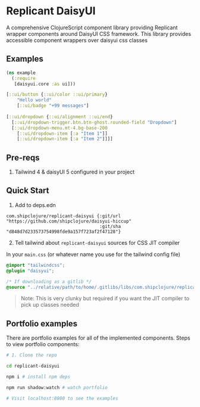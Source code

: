 # Replicant DaisyUI

A comprehensive ClojureScript component library providing Replicant wrapper components around DaisyUI CSS framework. This library provides accessible component wrappers over daisyui css classes

## Examples

```clojure
(ns example
  (:require
   [daisyui.core :as ui]))

[::ui/button {::ui/color ::ui/primary}
    "Hello world"
    [::ui/badge "+99 messages"]
    
[::ui/dropdown {::ui/alignment ::ui/end}
  [::ui/dropdown-trigger.btn.btn-ghost.rounded-field "Dropdown"]
  [::ui/dropdown-menu.mt-4.bg-base-200
    [::ui/dropdown-item [:a "Item 1"]]
    [::ui/dropdown-item [:a "Item 2"]]]]
```

## Pre-reqs 

1. Tailwind 4 & daisyUI 5 configured in your project

## Quick Start

1. Add to deps.edn
```
com.shipclojure/replicant-daisyui {:git/url "https://github.com/shipclojure/daisyui-hiccup"
                                   :git/sha "d848d7d233573754998fde9a157f723af2f47128"}

```

2. Tell tailwind about `replicant-daisyui` sources for CSS JIT compiler 

In your `main.css` (or whatever name you use for the tailwind config file)
```css
@import "tailwindcss";
@plugin "daisyui";

/* If downloading as a gitlib */
@source "../relative/path/to/home/.gitlibs/libs/com.shipclojure/replicant-daisyui/{commit-sha}/src";
```

> Note: This is very clunky but required if you want the JIT compiler to pick up classes needed


## Portfolio examples

There are portfolio examples for all of the implemented components. Steps to view portfolio components: 

```sh
# 1. Clone the repo

cd replicant-daisyui

npm i # install npm deps

npm run shadow:watch # watch portfolio

# Visit localhost:8080 to see the examples
```
